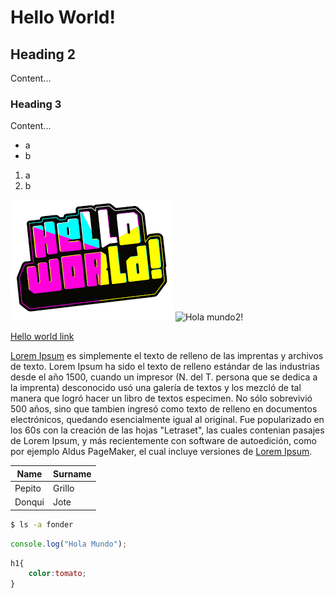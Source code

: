 # Hello World!

## Heading 2

Content...

### Heading 3

Content...

- a
- b

1. a
2. b

![Hola mundo!](images/helloworld.png)
![Hola mundo2!](https://fntbndls.global.ssl.fastly.net/product-lg/a307e5a667ae227ad360bb640d48eca6_resize.png)


[Hello world link](https://es.wikipedia.org/wiki/Hola_mundo)

[Lorem Ipsum][lorem-ipsum] es simplemente el texto de relleno de las imprentas y archivos de texto. Lorem Ipsum ha sido el texto de relleno estándar de las industrias desde el año 1500, cuando un impresor (N. del T. persona que se dedica a la imprenta) desconocido usó una galería de textos y los mezcló de tal manera que logró hacer un libro de textos especimen. No sólo sobrevivió 500 años, sino que tambien ingresó como texto de relleno en documentos electrónicos, quedando esencialmente igual al original. Fue popularizado en los 60s con la creación de las hojas "Letraset", las cuales contenian pasajes de Lorem Ipsum, y más recientemente con software de autoedición, como por ejemplo Aldus PageMaker, el cual incluye versiones de [Lorem Ipsum][lorem-ipsum].

[lorem-ipsum]:https://es.lipsum.com/

| Name | Surname |
| -|-|
| Pepito | Grillo |
| Donqui | Jote |


```sh
$ ls -a fonder
```

```js
console.log("Hola Mundo");
```
```css
h1{
    color:tomato;
}
```